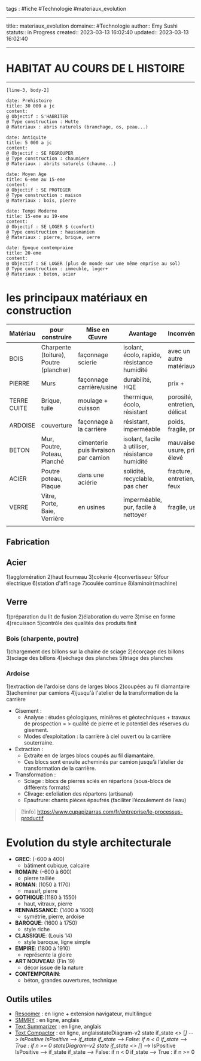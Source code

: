 




tags : #fiche  #Technologie #materiaux_evolution

---

title:: materiaux_evolution
domaine:: #Technologie
author:: Emy Sushi
statuts:: in Progress
created:: 2023-03-13 16:02:40
updated:: 2023-03-13 16:02:40

---



# HABITAT AU COURS DE L HISTOIRE
---

```timeline-labeled
[line-3, body-2]

date: Prehistoire
title: 30 000 a jc
content:
@ Objectif : S'HABRITER
@ Type construction : Hutte
@ Materiaux : abris naturels (branchage, os, peau...)

date: Antiquite
title: 5 000 a jc
content:
@ Objectif : SE REGROUPER
@ Type construction : chaumiere
@ Materiaux : abrits naturels (chaume...)

date: Moyen Age
title: 6-eme au 15-eme
content:
@ Objectif : SE PROTEGER
@ Type construction : maison
@ Materiaux : bois, pierre

date: Temps Moderne
title: 15-eme au 19-eme
content:
@ Objectif : SE LOGER $ (confort)
@ Type construction : haussmanien
@ Materiaux : pierre, brique, verre

date: Epoque comtempraine  
title: 20-eme 
content:
@ Objectif : SE LOGER (plus de monde sur une même emprise au sol)
@ Type construction : immeuble, loger+
@ Materiaux : beton, acier

```

# les principaux matériaux en construction
| Matériau    | pour construire                        | Mise en Œuvre                        | Avantage                                        | Inconvénient                 |
| ----------- | -------------------------------------- | ------------------------------------ | ----------------------------------------------- | ---------------------------- |
| BOIS        | Charpente (toiture), Poutre (plancher) | façonnage scierie                    | isolant, écolo, rapide, résistance humidité     | avec un autre matériaux      |
| PIERRE      | Murs                                   | façonnage carrière/usine             | durabilité, HQE                                 | prix +                       |
| TERRE CUITE | Brique, tuile                          | moulage + cuisson                    | thermique, écolo, résistant                     | porosité, entretien, délicat |
| ARDOISE     | couverture                             | façonnage à la carrière              | résistant, imperméable                          | poids, fragile, prix         |
| BETON       | Mur, Poutre, Poteau, Planché           | cimenterie puis livraison par camion | isolant, facile à utiliser, résistance humidité | mauvaise usure, prix élevé   |
| ACIER       | Poutre poteau, Plaque                  | dans une aciérie                     | solidité, recyclable, pas cher                  | fracture, entretien, feux    |
| VERRE       | Vitre, Porte, Baie, Verrière           | en usines                            | imperméable, pur, facile à nettoyer             | fragile, usure               |
|             |                                        |                                      |                                                 |                              |


## Fabrication 

## Acier 
1)agglomération
2)haut fourneau
3)cokerie
4)convertisseur
5)four électrique
6)station d'affinage
7)coulée continue
8)laminoir(machine)
## Verre 
1)préparation du lit de fusion
2)élaboration du verre
3)mise en forme
4)recuisson
5)contrôle des qualités des produits finit
### Bois (charpente, poutre) 
1)chargement des billons sur la chaine de sciage
2)écorçage des billons
3)sciage des billons
4)séchage des planches
5)triage des planches
### Ardoise 
1)extraction de l'ardoise dans de larges blocs
2)coupées au fil diamantaire
3)acheminer par camions 
4)jusqu'à l'atelier de la transformation de la carrière 


- Gisement :
	- Analyse : études géologiques, minières et géotechniques +  travaux de prospection = > qualité de pierre et le potentiel des réserves du gisement.
	- Modes d’exploitation : la carrière à ciel ouvert ou la carrière souterraine.
- Extraction :
	- Extraite en de larges blocs coupés au fil diamantaire. 
	- Ces blocs sont ensuite acheminés par camion jusqu’à l’atelier de transformation de la carrière.
- Transformation :
	- Sciage : blocs de pierres sciés en répartons (sous-blocs de différents formats)
	- Clivage: exfoliation des répartons (artisanal)  
	- Epaufrure: chants pièces épaufrés (faciliter l’écoulement de l’eau)

> [!info]
> https://www.cupapizarras.com/fr/entreprise/le-processus-productif



# Evolution du style architecturale
- **GREC**: (-600 à 400)  
	-  bâtiment cubique, calcaire
- **ROMAIN**: (-600 à 600) 
	- pierre taillée 
- **ROMAN**: (1050 à 1170)   
	- massif, pierre
- **GOTHIQUE**:(1180 à 1550)
	- haut, vitraux, pierre
- **RENNAISSANCE**: (1400 à 1600)
	- symétrie, pierre, ardoise
- **BAROQUE**: (1600 à 1750)
	- style riche
- **CLASSIQUE**: (Louis 14)
	- style baroque, ligne simple
- **EMPIRE**: (1800 à 1910)
	- représente la gloire
- **ART NOUVEAU**: (Fin 19)
	- décor issue de la nature
- **CONTEMPORAIN**:
	- béton, grandes ouvertures, technique 



## Outils utiles

-   [Resoomer](https://resoomer.com/fr) : en ligne + extension navigateur, multilingue
-   [SMMRY](https://smmry.com/) : en ligne, anglais
-   [Text Summarizer](http://textsummarization.net/text-summarizer) : en ligne, anglais
-   [Text Compactor](https://www.textcompactor.com/) : en ligne, anglaisstateDiagram-v2
        state if_state <<choice>>
        [*] --> IsPositive
        IsPositive --> if_state
        if_state --> False: if n < 0
        if_state --> True : if n >= 0
stateDiagram-v2
        state if_state <<choice>>
        [*] --> IsPositive
        IsPositive --> if_state
        if_state --> False: if n < 0
        if_state --> True : if n >= 0
